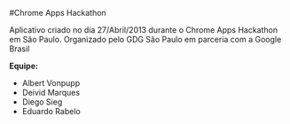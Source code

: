 #Chrome Apps Hackathon

Aplicativo criado no dia 27/Abril/2013 durante o Chrome Apps Hackathon em São Paulo.
Organizado pelo GDG São Paulo em parceria com a Google Brasil

**Equipe:**
- Albert Vonpupp
- Deivid Marques
- Diego Sieg
- Eduardo Rabelo